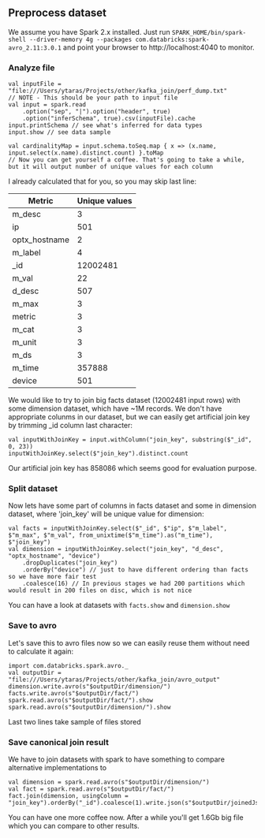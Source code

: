 ## Preprocess dataset
We assume you have Spark 2.x installed. 
Just run `SPARK_HOME/bin/spark-shell --driver-memory 4g --packages com.databricks:spark-avro_2.11:3.0.1` and point your browser to http://localhost:4040 to monitor.

### Analyze file
```
val inputFile = "file:///Users/ytaras/Projects/other/kafka_join/perf_dump.txt"
// NOTE - This should be your path to input file
val input = spark.read
    .option("sep", "|").option("header", true)
    .option("inferSchema", true).csv(inputFile).cache
input.printSchema // see what's inferred for data types
input.show // see data sample

val cardinalityMap = input.schema.toSeq.map { x => (x.name, input.select(x.name).distinct.count) }.toMap
// Now you can get yourself a coffee. That's going to take a while, but it will output number of unique values for each column
```

I already calculated that for you, so you may skip last line:

|Metric|Unique values|
|------|-------------|
|m_desc|3|
|ip|501|
|optx_hostname|2|
|m_label|4|
|\_id|12002481|
|m_val|22|
|d_desc|507|
|m_max|3|
|metric|3|
|m_cat|3|
|m_unit|3|
|m_ds|3|
|m_time|357888|
|device|501|

We would like to try to join big facts dataset (12002481 input rows) with some 
dimension dataset, which have ~1M records. We don't have appropriate colunms
in our dataset, but we can easily get artificial join key by trimming 
_id column last character:

```
val inputWithJoinKey = input.withColumn("join_key", substring($"_id", 0, 23))
inputWithJoinKey.select($"join_key").distinct.count
```

Our artificial join key has 858086 which seems good for evaluation purpose.

### Split dataset

Now lets have some part of columns in facts dataset and some in dimension
dataset, where 'join_key' will be unique value for dimension:

```
val facts = inputWithJoinKey.select($"_id", $"ip", $"m_label", $"m_max", $"m_val", from_unixtime($"m_time").as("m_time"), $"join_key")
val dimension = inputWithJoinKey.select("join_key", "d_desc", "optx_hostname", "device")
    .dropDuplicates("join_key")
    .orderBy("device") // just to have different ordering than facts so we have more fair test
    .coalesce(16) // In previous stages we had 200 partitions which would result in 200 files on disc, which is not nice
```
You can have a look at datasets with `facts.show` and `dimension.show`


### Save to avro

Let's save this to avro files now so we can easily reuse them without need to calculate it again:
```
import com.databricks.spark.avro._
val outputDir = "file:///Users/ytaras/Projects/other/kafka_join/avro_output"
dimension.write.avro(s"$outputDir/dimension/")
facts.write.avro(s"$outputDir/fact/")
spark.read.avro(s"$outputDir/fact/").show
spark.read.avro(s"$outputDir/dimension/").show
```
Last two lines take sample of files stored

### Save canonical join result

We have to join datasets with spark to have something to compare alternative implementations to

```
val dimension = spark.read.avro(s"$outputDir/dimension/")
val fact = spark.read.avro(s"$outputDir/fact/")
fact.join(dimension, usingColumn = "join_key").orderBy("_id").coalesce(1).write.json(s"$outputDir/joinedJson")
```

You can have one more coffee now. After a while you'll get 1.6Gb big file which you can compare to other results.